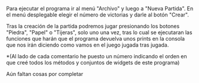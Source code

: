 Para ejecutar el programa ir al menú "Archivo" y luego a "Nueva Partida". En el menú desplegable elegir el número
de victorias y darle al botón "Crear".

Tras la creación de la partida podremos jugar presionando los botones "Piedra", "Papel" o "Tijeras", solo uno una vez, tras lo
cual se ejecutaran las funciones que harán que el programa devuelva unos prints en la consola que nos irán diciendo como vamos
en el juego jugada tras jugada.

*(Al lado de cada comentario he puesto un número indicando el orden en que creé todos los métodos y conjuntos de widgets de este
programa)

Aún faltan cosas por completar

